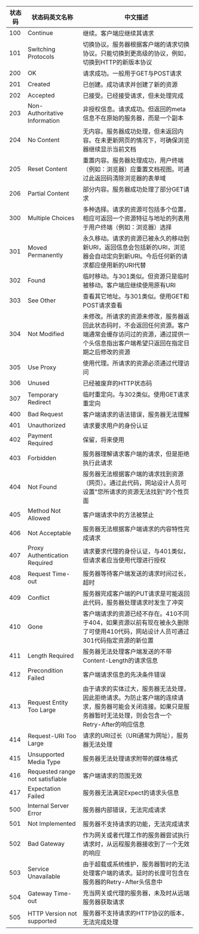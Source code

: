 |状态码 |状态码英文名称 |中文描述|
|	---	|    ---		|  ---	 |
|100 |	Continue |  继续。客户端应继续其请求|
|101 |	Switching Protocols |	切换协议。服务器根据客户端的请求切换协议。只能切换到更高级的协议，例如，切换到HTTP的新版本协议|
|200 |	OK 	|请求成功。一般用于GET与POST请求|
|201 |	Created |	已创建。成功请求并创建了新的资源|
|202 |	Accepted |	已接受。已经接受请求，但未处理完成|
|203 |	Non-Authoritative Information |	非授权信息。请求成功。但返回的meta信息不在原始的服务器，而是一个副本|
|204 |	No Content |	无内容。服务器成功处理，但未返回内容。在未更新网页的情况下，可确保浏览器继续显示当前文档|
|205 |	Reset Content| 	重置内容。服务器处理成功，用户终端（例如：浏览器）应重置文档视图。可通过此返回码清除浏览器的表单域|
|206 |	Partial Content |	部分内容。服务器成功处理了部分GET请求|
|300 |	Multiple Choices |	多种选择。请求的资源可包括多个位置，相应可返回一个资源特征与地址的列表用于用户终端（例如：浏览器）选择|
|301 |	Moved Permanently |	永久移动。请求的资源已被永久的移动到新URI，返回信息会包括新的URI，浏览器会自动定向到新URI。今后任何新的请求都应使用新的URI代替|
|302 |	Found |	临时移动。与301类似。但资源只是临时被移动。客户端应继续使用原有URI|
|303 |	See Other |	查看其它地址。与301类似。使用GET和POST请求查看|
|304 |	Not Modified |	未修改。所请求的资源未修改，服务器返回此状态码时，不会返回任何资源。客户端通常会缓存访问过的资源，通过提供一个头信息指出客户端希望只返回在指定日期之后修改的资源|
|305 |	Use Proxy |	使用代理。所请求的资源必须通过代理访问|
|306 |	Unused |	已经被废弃的HTTP状态码|
|307 |	Temporary Redirect |	临时重定向。与302类似。使用GET请求重定向|
|400 |	Bad Request |	客户端请求的语法错误，服务器无法理解|
|401 |	Unauthorized |	请求要求用户的身份认证|
|402 |	Payment Required |	保留，将来使用|
|403 |	Forbidden |	服务器理解请求客户端的请求，但是拒绝执行此请求|
|404 |	Not Found |	服务器无法根据客户端的请求找到资源（网页）。通过此代码，网站设计人员可设置"您所请求的资源无法找到"的个性页面|
|405 |	Method Not Allowed |	客户端请求中的方法被禁止|
|406 |	Not Acceptable |	服务器无法根据客户端请求的内容特性完成请求|
|407 |	Proxy Authentication Required |	请求要求代理的身份认证，与401类似，但请求者应当使用代理进行授权|
|408 |	Request Time-out| 	服务器等待客户端发送的请求时间过长，超时|
|409 |	Conflict |	服务器完成客户端的PUT请求是可能返回此代码，服务器处理请求时发生了冲突|
|410 |	Gone 	|客户端请求的资源已经不存在。410不同于404，如果资源以前有现在被永久删除了可使用410代码，网站设计人员可通过301代码指定资源的新位置|
|411 |	Length Required 	|服务器无法处理客户端发送的不带Content-Length的请求信息|
|412 |	Precondition Failed |	客户端请求信息的先决条件错误|
|413 |	Request Entity Too Large| 	由于请求的实体过大，服务器无法处理，因此拒绝请求。为防止客户端的连续请求，服务器可能会关闭连接。如果只是服务器暂时无法处理，则会包含一个Retry-After的响应信息|
|414 |	Request-URI Too Large |	请求的URI过长（URI通常为网址），服务器无法处理|
|415 |	Unsupported Media Type |	服务器无法处理请求附带的媒体格式|
|416 |	Requested range not satisfiable |	客户端请求的范围无效|
|417 |	Expectation Failed |	服务器无法满足Expect的请求头信息|
|500 |	Internal Server Error| 	服务器内部错误，无法完成请求|
|501 |	Not Implemented 	|服务器不支持请求的功能，无法完成请求|
|502 |	Bad Gateway 	|作为网关或者代理工作的服务器尝试执行请求时，从远程服务器接收到了一个无效的响应|
|503 |	Service Unavailable |	由于超载或系统维护，服务器暂时的无法处理客户端的请求。延时的长度可包含在服务器的Retry-After头信息中|
|504 |	Gateway Time-out |	充当网关或代理的服务器，未及时从远端服务器获取请求|
|505 |	HTTP Version not supported |	服务器不支持请求的HTTP协议的版本，无法完成处理|

